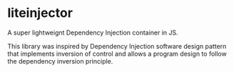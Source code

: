 liteinjector
============

A super lightweignt Dependency Injection container in JS.

This library was inspired by Dependency Injection software design pattern that implements inversion of control and allows a program design to follow the dependency inversion principle.

